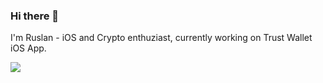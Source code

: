 ### Hi there 👋 

I'm Ruslan - iOS and Crypto enthuziast, currently working on Trust Wallet iOS App.

<a href="https://github.com/anuraghazra/github-readme-stats">
  <img align="center" src="https://github-readme-stats.vercel.app/api?username=rsrbk&count_private=true&show_icons=true&theme=dracula" />
</a>
